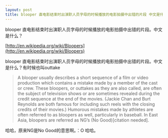 ```yaml
---
layout: post
title: blooper 直电影结束时出演职人员字母的时候播放的电影拍摄中出错的片段 中文是什么
---
```


blooper 直电影结束时出演职人员字母的时候播放的电影拍摄中出错的片段。中文是什么？

[http://en.wikipedia.org/wiki/Bloopers](http://en.wikipedia.org/wiki/Bloopers)

blooper 直电影结束时出演职人员字母的时候播放的电影拍摄中出错的片段。中文是什么？有时候也叫outtake

>A blooper usually describes a short sequence of a film or video production which contains a mistake made by a member of the cast or crew. These bloopers, or outtakes as they are also called, are often the subject of television shows or are sometimes revealed during the credit sequence at the end of the movies. (Jackie Chan and Burt Reynolds are both famous for including such reels with the closing credits of their movies.) Humorous mistakes made by athletes are often referred to as bloopers as well, particularly in baseball. In East Asia, bloopers are referred as NG’s (No Good)[citation needed].

哈哈，原来NG是No Good的意思啊。：O 哈哈。
